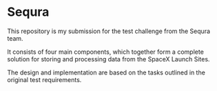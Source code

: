 # Sequra

This repository is my submission for the test challenge from the Sequra team.

It consists of four main components, which together form a complete solution for storing and processing data from the SpaceX Launch Sites.

The design and implementation are based on the tasks outlined in the original test requirements.
